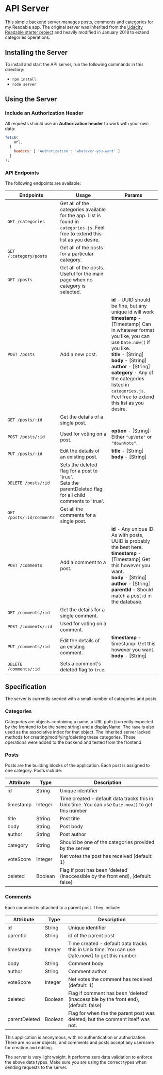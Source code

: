 # API Server

This simple backend server manages posts, comments and categories for my Readable app. The original server was inherited from the [ Udacity Readable starter project](https://github.com/udacity/reactnd-project-readable-starter) and heavily modified in January 2018 to extend categories operations.

## Installing the Server
To install and start the API server, run the following commands in this directory:

* `npm install`
* `node server`

## Using the Server

### Include an Authorization Header

All requests should use an **Authorization header** to work with your own data:

```js
fetch(
	url,
  {
    headers: { 'Authorization': 'whatever-you-want' }
  }
);
```

### API Endpoints

The following endpoints are available:

| Endpoints       | Usage          | Params         |
|-----------------|----------------|----------------|
| `GET /categories` | Get all of the categories available for the app. List is found in `categories.js`. Feel free to extend this list as you desire. |  |
| `GET /:category/posts` | Get all of the posts for a particular category. |  |
| `GET /posts` | Get all of the posts. Useful for the main page when no category is selected. |  |
| `POST /posts` | Add a new post. | **id** - UUID should be fine, but any unique id will work <br> **timestamp** - [Timestamp] Can in whatever format you like, you can use `Date.now()` if you like. <br> **title** - [String] <br> **body** - [String] <br> **author** - [String] <br> **category** -  Any of the categories listed in `categories.js`. Feel free to extend this list as you desire. |
| `GET /posts/:id` | Get the details of a single post. | |
| `POST /posts/:id` | Used for voting on a post. | **option** - [String]: Either `"upVote"` or `"downVote"`. |
| `PUT /posts/:id` | Edit the details of an existing post. | **title** - [String] <br> **body** - [String] |
| `DELETE /posts/:id` | Sets the deleted flag for a post to 'true'. <br> Sets the parentDeleted flag for all child comments to 'true'. | |
| `GET /posts/:id/comments` | Get all the comments for a single post. | |
| `POST /comments` | Add a comment to a post. | **id** - Any unique ID. As with posts, UUID is probably the best here. <br> **timestamp** - [Timestamp] Get this however you want. <br> **body** - [String] <br> **author** - [String] <br> **parentId** - Should match a post id in the database. |
| `GET /comments/:id` | Get the details for a single comment. | |
| `POST /comments/:id` | Used for voting on a comment. | |
| `PUT /comments/:id` | Edit the details of an existing comment. | **timestamp** - timestamp. Get this however you want. <br> **body** - [String] |
| `DELETE /comments/:id` | Sets a comment's deleted flag to `true`. | &nbsp; |

## Specification
The server is currently seeded with a small number of categories and posts.

### Categories
Categories are objects containing a name, a URL path (currently expected by the frontend to be the same string) and a displayName. The `name` is also used as the associative index for that object. The inherited server lacked methods for creating/modifying/deleting these categories. These operations were added to the backend and tested from the frontend.

### Posts
Posts are the building blocks of the application. Each post is assigned to one category. Posts include:

Attribute | Type     | Description
---       | ---      | ---
id        | String   | Unique identifier
timestamp | Integer  | Time created - default data tracks this in Unix time. You can use `Date.now()` to get this number
title     | String   | Post title
body      | String   | Post body
author    | String   | Post author
category  | String   | Should be one of the categories provided by the server
voteScore | Integer  | Net votes the post has received (default: 1)
deleted   | Boolean  | Flag if post has been 'deleted' (inaccessible by the front end), (default: false)

### Comments
Each comment is attached to a parent post. They include:

Attribute | Type     | Description
---       | ---      | ---
id        | String   | Unique identifier
parentId  | String   | id of the parent post
timestamp | Integer  | Time created - default data tracks this in Unix time. You can use Date.now() to get this number
body      | String   | Comment body
author    | String   | Comment author
voteScore | Integer  | Net votes the comment has received (default: 1)
deleted   | Boolean  | Flag if comment has been 'deleted' (inaccessible by the front end), (default: false)
parentDeleted | Boolean | Flag for when the the parent post was deleted, but the comment itself was not.

This application is anonymous, with no authentication or authorization. There are no user objects, and comments and posts accept any username for creation and editing.

The server is very light weight. It performs zero data validation to enforce the above data types. Make sure you are using the correct types when sending requests to the server.